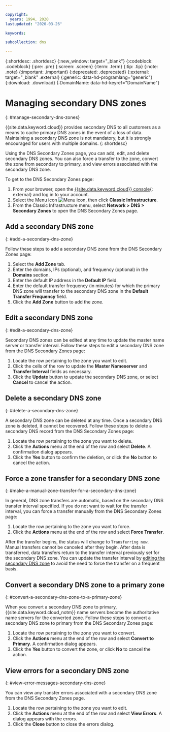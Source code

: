 ```yaml
---

copyright:
  years: 1994, 2020
lastupdated: "2020-03-26"

keywords: 

subcollection: dns

---
```



{:shortdesc: .shortdesc}
{:new_window: target="_blank"}
{:codeblock: .codeblock}
{:pre: .pre}
{:screen: .screen}
{:term: .term}
{:tip: .tip}
{:note: .note}
{:important: .important}
{:deprecated: .deprecated}
{:external: target="_blank" .external}
{:generic: data-hd-programlang="generic"}
{:download: .download}
{:DomainName: data-hd-keyref="DomainName"}


# Managing secondary DNS zones
{: #manage-secondary-dns-zones}

{{site.data.keyword.cloud}} provides secondary DNS to all customers as a means to cache primary DNS zones in the event of a loss of data. Maintaining a secondary DNS zone is not mandatory, but it is strongly encouraged for users with multiple domains.
{: shortdesc}

Using the DNS Secondary Zones page, you can add, edit, and delete secondary DNS zones. You can also force a transfer to the zone, convert the zone from secondary to primary, and view errors associated with the secondary DNS zone.

To get to the DNS Secondary Zones page:

1. From your browser, open the [{{site.data.keyword.cloud}} console](https://{DomainName}/){: external} and log in to your account.
1. Select the Menu icon ![Menu icon](../../icons/icon_hamburger.svg), then click **Classic Infrastructure**.
1. From the Classic Infrastructure menu, select **Network > DNS > Secondary Zones** to open the DNS Secondary Zones page.

## Add a secondary DNS zone
{: #add-a-secondary-dns-zone}

Follow these steps to add a secondary DNS zone from the DNS Secondary Zones page:

1. Select the **Add Zone** tab.
1. Enter the domains, IPs (optional), and frequency (optional) in the **Domains** section.
1. Enter the default IP address in the **Default IP** field.
1. Enter the default transfer frequency (in minutes) for which the primary DNS zone will transfer to the secondary DNS zone in the **Default Transfer Frequency** field.
1. Click the **Add Zone** button to add the zone.

## Edit a secondary DNS zone
{: #edit-a-secondary-dns-zone}

Secondary DNS zones can be edited at any time to update the master name server or transfer interval. Follow these steps to edit a secondary DNS zone from the DNS Secondary Zones page:

1. Locate the row pertaining to the zone you want to edit.
1. Click the cells of the row to update the **Master Nameserver** and **Transfer Interval** fields as necessary.
1. Click the **Update** button to update the secondary DNS zone, or select **Cancel** to cancel the action.

## Delete a secondary DNS zone
{: #delete-a-secondary-dns-zone}

A secondary DNS zone can be deleted at any time. Once a secondary DNS zone is deleted, it cannot be recovered. Follow these steps to delete a secondary DNS record from the DNS Secondary Zones page:

1. Locate the row pertaining to the zone you want to delete.
1. Click the **Actions** menu at the end of the row and select **Delete**. A confirmation dialog appears.
1. Click the **Yes** button to confirm the deletion, or click the **No** button to cancel the action.

## Force a zone transfer for a secondary DNS zone
{: #make-a-manual-zone-transfer-for-a-secondary-dns-zone}

In general, DNS zone transfers are automatic, based on the secondary DNS transfer interval specified. If you do not want to wait for the transfer interval, you can force a transfer manually from the DNS Secondary Zones page:

1. Locate the row pertaining to the zone you want to force.
1. Click the **Actions** menu at the end of the row and select **Force Transfer**.

After the transfer begins, the status will change to `Transferring now`. Manual transfers cannot be canceled after they begin. After data is transferred, data transfers return to the transfer interval previously set for the secondary DNS zone. You can update the transfer interval by [editing the secondary DNS zone](#edit-a-secondary-dns-zone) to avoid the need to force the transfer on a frequent basis.

## Convert a secondary DNS zone to a primary zone
{: #convert-a-secondary-dns-zone-to-a-primary-zone}

When you convert a secondary DNS zone to primary, {{site.data.keyword.cloud_notm}} name servers become the authoritative name servers for the converted zone. Follow these steps to convert a secondary DNS zone to primary from the DNS Secondary Zones page:

1. Locate the row pertaining to the zone you want to convert.
1. Click the **Actions** menu at the end of the row and select **Convert to Primary**. A confirmation dialog appears.
1. Click the **Yes** button to convert the zone, or click **No** to cancel the action.

## View errors for a secondary DNS zone
{: #view-error-messages-secondary-dns-zone}

You can view any transfer errors associated with a secondary DNS zone from the DNS Secondary Zones page.

1. Locate the row pertaining to the zone you want to edit.
1. Click the **Actions** menu at the end of the row and select **View Errors**. A dialog appears with the errors.
1. Click the **Close** button to close the errors dialog.
